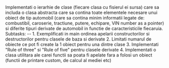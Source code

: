 Implementati o ierarhie de clase (fiecare clasa cu fisierul ei sursa) care sa includa o clasa abstracta care sa contina toate elementele necesare unui obiect de tip automobil
(care sa contina minim informatii legate de: combustibil, caroserie, tractiune, putere, echipare, VIN number as a pointer)
si diferite tipuri derivate de automobil in functie de caracteristicile fiecaruia.
  Subtasks:
  -- 1. Exemplificati in main ordinea apelarii constructorilor si destructorilor pentru clasele de baza si derivate
  2. Limitati numarul de obiecte ce pot fi create la 1 obiect pentru una dintre clase
  3. Implementati "Rule of three" si "Rule of five" pentru clasele derivate
  4. Implementati o clasa utilitara ale carei functii sa poata fi apelate fara a folosi un obiect (functii de printare custom, de calcul al mediei etc)
